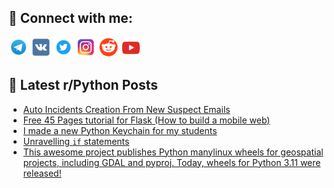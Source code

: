 ## 🔎 Connect with me:
[<img src="https://github.com/bullbesh/bullbesh/blob/main/images/Telegram.png" width="32" height="32" />](https://t.me/bullbesh)
[<img src="https://github.com/bullbesh/bullbesh/blob/main/images/VK.png" width="32" height="32" />](https://vk.com/bullbesh)
[<img src="https://github.com/bullbesh/bullbesh/blob/main/images/Twitter.png" width="32" height="32" />](https://twitter.com/bullbesh1)
[<img src="https://github.com/bullbesh/bullbesh/blob/main/images/Instagram.png" width="32" height="32" />](https://www.instagram.com/bullbesh)
[<img src="https://github.com/bullbesh/bullbesh/blob/main/images/Reddit.png" width="32" height="32" />](https://www.reddit.com/user/bullbesh)
[<img src="https://github.com/bullbesh/bullbesh/blob/main/images/YouTube.png" width="32" height="32" />](https://www.youtube.com/channel/UCtfjRs6uzgq5mfm8S06WTcg)

## 📕 Latest r/Python Posts
<!-- BLOG-POST-LIST:START -->
- [Auto Incidents Creation From New Suspect Emails](https://www.reddit.com/r/Python/comments/y1gfyk/auto_incidents_creation_from_new_suspect_emails/)
- [Free 45 Pages tutorial for Flask &lpar;How to build a mobile web&rpar;](https://www.reddit.com/r/Python/comments/y1fp3q/free_45_pages_tutorial_for_flask_how_to_build_a/)
- [I made a new Python Keychain for my students](https://www.reddit.com/r/Python/comments/y1fkue/i_made_a_new_python_keychain_for_my_students/)
- [Unravelling `if` statements](https://www.reddit.com/r/Python/comments/y1f464/unravelling_if_statements/)
- [This awesome project publishes Python manylinux wheels for geospatial projects, including GDAL and pyproj. Today, wheels for Python 3.11 were released!](https://www.reddit.com/r/Python/comments/y1ead4/this_awesome_project_publishes_python_manylinux/)
<!-- BLOG-POST-LIST:END -->
